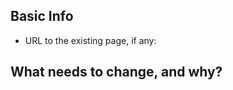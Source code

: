 <!--
  Thanks for submitting an issue about madewhere's content! This section
  contains instructions on how to fill out this template. Also don't worry, the
  words that are in this block won't appear when you submit the issue; you can
  just leave them here.

  In order to ensure your request is handled efficiently and without too much
  back-and-forth, please be sure to fill out each question as completely as you
  can. If you don't, we may request more information or close the issue as being
  un-actionable.

  Keep in mind that we have a Code of Conduct we expect you to abide by when
  interacting with this project. You can read it at:

  https://github.com/madewhere/madewhere.co/blob/main/CODE_OF_CONDUCT.md

  Also understand that any content you provide will be licensed under a creative
  commons license; you may read more about it here:

  https://creativecommons.org/licenses/by/4.0/

  Thanks again!
-->

## Basic Info

* URL to the existing page, if any:

## What needs to change, and why?

<!--
  In this section, please detail the changes that need to be made, and why we
  should make them. Please provide as much detail as possible.
-->
